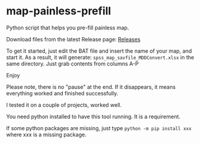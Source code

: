 # map-painless-prefill
Python script that helps you pre-fill painless map.

Download files from the latest Release page:
[Releases](https://github.com/andreyputilovmaterial/map-painless-prefill/releases/latest)

To get it started, just edit the BAT file and insert the name of your map, and start it. As a result, it will generate:
`spss_map_savfile_MDDConvert.xlsx`
in the same directory. Just grab contents from columns A-P

Enjoy

Please note, there is no "pause" at the end. If it disappears, it means everything worked and finished successfully.

I tested it on a couple of projects, worked well.

You need python installed to have this tool running. It is a requirement.

If some python packages are missing, just type
`python -m pip install xxx`
where xxx is a missing package.

